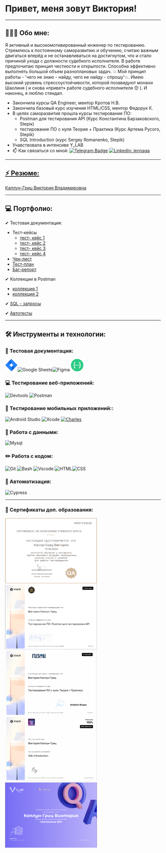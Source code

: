 
# Привет, меня зовут Виктория!

___________________________________________________________________
## 👩🏻‍💻 Обо мне:

Я активный и высокомотивированный инженер по тестированию. Стремлюсь к постоянному саморазвитию и обучению, считаю важным двигаться вперёд и не останавливаться на достигнутом, что и стало причиной ухода с должности судебного исполнителя. В работе предпочитаю принцип честности и открытости. Способна эффективно выполнять большой объем разноплановых задач. 💥 Мой принцип работы - 'чего не знаю - найду, чего не найду - спрошу'💥. Имею высокий уровень стрессоустойчивости, которой позавидуют монахи Шаолиня ( и снова «привет» работе судебного исполнителя 😊 ). И наконец, я люблю стендап.

 * Закончила курсы QA Engineer, ментор Кротов Н.В.
 * Закончила базовый курс изучения HTML/CSS, ментор Федорук К.
 * В целях саморазвития прошла курсы тестирование ПО:
   * Postman для тестирования API (Курс Константина Барзаковского, Stepiк)
   * тестирование ПО с нуля Теория + Практика (Курс Артема Русого, Stepik)
   *  SQL Introduction (курс Sergey Romanenko, Stepik)
 * Учавствовала в интенсиве Y_LAB
 * 📫 Как связаться со мной: <a href="https://t.me/Victoryia_Kaplun_Hryts" rel="nofollow"><img src="https://camo.githubusercontent.com/d0cce4c333c794ff24a06dbecfdbaaa467679f6cd5e0c40a64d8d8f3e7aa033e/68747470733a2f2f696d672e736869656c64732e696f2f62616467652f2d54656c656772616d2d3030383863633f7374796c653d666c61742d737175617265266c6f676f3d54656c656772616d266c6f676f436f6c6f723d7768697465" alt="Telegram Badge" data-canonical-src="https://img.shields.io/badge/-Telegram-0088cc?style=flat-square&amp;logo=Telegram&amp;logoColor=white" style="max-width: 100%;"></a> <a href="https://www.linkedin.com/in/victoryia-kaplun-hryts-qa-engineer/" rel="nofollow"><img src="https://camo.githubusercontent.com/dbffc0d31f25ffd8a78aef1eb26cd3a9bbd77b70e6ca9f0a1984e795fa75047c/68747470733a2f2f696d672e736869656c64732e696f2f62616467652f2d4c696e6b6564496e2d3065373661383f7374796c653d666c61742d737175617265266c6f676f3d4c696e6b6564696e266c6f676f436f6c6f723d7768697465" alt="Linkedin: jennaqa" data-canonical-src="https://img.shields.io/badge/-LinkedIn-0e76a8?style=flat-square&amp;logo=Linkedin&amp;logoColor=white" style="max-width: 100%;">

_____________________________________________________________________
## ⚡ Резюме:
[Каплун-Гриц Виктория Владимировна](https://drive.google.com/file/d/1_3g73L2OZAW_eN4IIK-VS2Eardjb7tH8/view?usp=sharing)

_________________________________________________________________________
 ## 💻 Портфолио:
✔ Тестовая документация:
   * Тест-кейсы
     - [тест- кейс 1](https://docs.google.com/spreadsheets/d/1x5IOOwmeDk8_j8h9JNgat-QDlpWBXn4vRY6Bbt46xGI/edit#gid=1321619541)
     - [тест- кейс 2](https://docs.google.com/spreadsheets/d/1tih1Kef4iCzCyp1H8CpmFzoG2e_4z3B80Hja4hNamwM/edit#gid=0)
     - [тест- кейс 3](https://docs.google.com/spreadsheets/d/1tih1Kef4iCzCyp1H8CpmFzoG2e_4z3B80Hja4hNamwM/edit#gid=1058828992)
     - [тест- кейс 4](https://docs.google.com/spreadsheets/d/1JTO_cAKhlOH5nLGSIjRzvg2fMYmBKjnv/edit?usp=sharing&ouid=112681048725283602554&rtpof=true&sd=true)
   * [Чек-лист](https://docs.google.com/spreadsheets/d/1tih1Kef4iCzCyp1H8CpmFzoG2e_4z3B80Hja4hNamwM/edit#gid=1467047045)
   * [Тест-план](https://docs.google.com/document/d/1McHQyBIy573LE-Gf0O4XJcGtJwlPjqX3/edit?usp=sharing&ouid=112681048725283602554&rtpof=true&sd=true)
   * [Баг-репорт](https://docs.google.com/spreadsheets/d/1tih1Kef4iCzCyp1H8CpmFzoG2e_4z3B80Hja4hNamwM/edit#gid=546735674)
     
✔  Коллекции в Postman
    
   - [коллекция 1](https://www.postman.com/martian-space-106676/workspace/y-lab/collection/29626994-da7eaa73-eca1-4f4b-85e1-280afc715390?action=share&creator=29626994)
   - [коллекция 2](https://elements.getpostman.com/redirect?entityId=29626994-5381b1aa-c728-46bf-a055-0e4dedd004a5&entityType=collection)

✔  [SQL - запросы ](https://github.com/ViktoryiaKaplunHryts/SQL)
  
  ✔ [Автотесты](https://github.com/ViktoryiaKaplunHryts/Autotests)
___________________________________________________________________________________________________________________________________________________
## 🛠 Инструменты и технологии:
### 📁 Тестовая документация:
<img src="https://github.com/qajenna/qajenna/raw/main/icons/Jira.png" title="Jira" alt="Jira" width="40" height="40" style="max-width: 100%;"><img src="https://img.icons8.com/?size=48&id=30461&format=png" title="Google Sheets" alt="Google Sheets" width="40" height="40" style="max-width: 100%;"><img src="https://camo.githubusercontent.com/a37232e5d1c5536ee1d8b7f6529c466ec40fe414d01ff456467219e3372dbffb/68747470733a2f2f63646e2e6a7364656c6976722e6e65742f67682f64657669636f6e732f64657669636f6e2f69636f6e732f6669676d612f6669676d612d6f726967696e616c2e737667" title="Figma" alt="Figma" width="40" height="40" data-canonical-src="https://cdn.jsdelivr.net/gh/devicons/devicon/icons/figma/figma-original.svg" style="max-width: 100%;"> <img src="https://github.com/qajenna/qajenna/raw/main/icons/swagger.png" title="Swagger" alt="Swagger" width="40" height="40" style="max-width: 100%;">


### 💻 Тестирование веб-приложений:
<img src="https://camo.githubusercontent.com/be11ab1cf3e4b56fff12f3671a7c71132874aa3de3efb733ec167ba5c5769558/68747470733a2f2f64333377756272666b69306c36382e636c6f756466726f6e742e6e65742f333862356339353361343636373336363638356435356462353564303537633836646231666335342f61306664632f7374617469632f61636165366232346439343033343736363163613930316561303766343763312f6368726f6d652d6465762d6c6f676f2d69636f6e2e706e67" title="Devtools" alt="Devtools" width="40" height="40" data-canonical-src="https://d33wubrfki0l68.cloudfront.net/38b5c953a4667366685d55db55d057c86db1fc54/a0fdc/static/acae6b24d940347661ca901ea07f47c1/chrome-dev-logo-icon.png" style="max-width: 100%;">     <img src="https://camo.githubusercontent.com/8140ad4c0124d888f4bd017f01af44adebb165cd5c564f8a62922f0cb70e5390/68747470733a2f2f7365656b6c6f676f2e636f6d2f696d616765732f502f706f73746d616e2d6c6f676f2d303038374341304431352d7365656b6c6f676f2e636f6d2e706e67" title="Postman" alt="Postman" width="40" height="40" data-canonical-src="https://seeklogo.com/images/P/postman-logo-0087CA0D15-seeklogo.com.png" style="max-width: 100%;">


 ### 📱 Тестирование мобильных приложений::
 <img src="https://camo.githubusercontent.com/e87a0bbc2ea533869deabc5775446f8a634e13dc84511323038eab5203ff40e5/68747470733a2f2f63646e2e6a7364656c6976722e6e65742f67682f64657669636f6e732f64657669636f6e2f69636f6e732f616e64726f696473747564696f2f616e64726f696473747564696f2d6f726967696e616c2e737667" title="Android Studio" alt="Android Studio" width="40" height="40" data-canonical-src="https://cdn.jsdelivr.net/gh/devicons/devicon/icons/androidstudio/androidstudio-original.svg" style="max-width: 100%;"> <img src="https://camo.githubusercontent.com/661dca6d7c2385beb53e6ca99e8cf3448814b4dfa42e457569ea58557e4373ab/68747470733a2f2f63646e2e6a7364656c6976722e6e65742f67682f64657669636f6e732f64657669636f6e2f69636f6e732f78636f64652f78636f64652d6f726967696e616c2e737667" title="Xcode" alt="Xcode" width="40" height="40" data-canonical-src="https://cdn.jsdelivr.net/gh/devicons/devicon/icons/xcode/xcode-original.svg" style="max-width: 100%;"> <a target="_blank" rel="noopener noreferrer nofollow" href="https://camo.githubusercontent.com/00390fba326b3e4f2c49f834611a25e3568bff379a180ae8296e11a013ed2a9b/68747470733a2f2f63646e2e69636f6e2d69636f6e732e636f6d2f69636f6e73322f333035332f504e472f3531322f636861726c65735f70726f78795f6d61636f735f6269677375725f69636f6e5f3139303330322e706e67"><img src="https://camo.githubusercontent.com/00390fba326b3e4f2c49f834611a25e3568bff379a180ae8296e11a013ed2a9b/68747470733a2f2f63646e2e69636f6e2d69636f6e732e636f6d2f69636f6e73322f333035332f504e472f3531322f636861726c65735f70726f78795f6d61636f735f6269677375725f69636f6e5f3139303330322e706e67" title="Charles" alt="Charles" width="40" height="40" data-canonical-src="https://cdn.icon-icons.com/icons2/3053/PNG/512/charles_proxy_macos_bigsur_icon_190302.png" style="max-width: 100%;"></a>
 
 ### 💾 Работа с данными:
<img src="https://camo.githubusercontent.com/5e956ea0943b5a05092e94d7376582051e61fe84af215ad6e35334a2d61b658a/68747470733a2f2f63646e2e6a7364656c6976722e6e65742f67682f64657669636f6e732f64657669636f6e2f69636f6e732f6d7973716c2f6d7973716c2d6f726967696e616c2e737667" title="Mysql" alt="Mysql" width="40" height="40" data-canonical-src="https://cdn.jsdelivr.net/gh/devicons/devicon/icons/mysql/mysql-original.svg" style="max-width: 100%;">

### ✏️ Работа с кодом:
<img src="https://camo.githubusercontent.com/38827655e1ae0e1518d635ad89e8aa46b7f977c795952245c36a2d58064f1803/68747470733a2f2f63646e2e6a7364656c6976722e6e65742f67682f64657669636f6e732f64657669636f6e2f69636f6e732f6769742f6769742d6f726967696e616c2e737667" title="Git" alt="Git" width="40" height="40" data-canonical-src="https://cdn.jsdelivr.net/gh/devicons/devicon/icons/git/git-original.svg" style="max-width: 100%;"> <img src="https://camo.githubusercontent.com/f5d874bf96a93be715a081939d418c01273698e86fe11f44ece00df7b4a496f3/68747470733a2f2f75706c6f61642e77696b696d656469612e6f72672f77696b6970656469612f636f6d6d6f6e732f7468756d622f342f34622f426173685f4c6f676f5f436f6c6f7265642e7376672f3130323470782d426173685f4c6f676f5f436f6c6f7265642e7376672e706e673f3230313830373233303534333530" title="Bash" alt="Bash" width="40" height="40" data-canonical-src="https://upload.wikimedia.org/wikipedia/commons/thumb/4/4b/Bash_Logo_Colored.svg/1024px-Bash_Logo_Colored.svg.png?20180723054350" style="max-width: 100%;"> <img src="https://camo.githubusercontent.com/25d07ba4220a3fcadb4af12394d157494ec298dec4ecd86321961427ea18c9e8/68747470733a2f2f63646e2e6a7364656c6976722e6e65742f67682f64657669636f6e732f64657669636f6e2f69636f6e732f7673636f64652f7673636f64652d6f726967696e616c2e737667" title="Vscode" alt="Vscode" width="40" height="40" data-canonical-src="https://cdn.jsdelivr.net/gh/devicons/devicon/icons/vscode/vscode-original.svg" style="max-width: 100%;"> <img src="https://camo.githubusercontent.com/f2ce4039c99cf35adde738583ab0fbcd60eaafccf1e949884bda91d0b5c819ce/68747470733a2f2f63646e2e6a7364656c6976722e6e65742f67682f64657669636f6e732f64657669636f6e2f69636f6e732f68746d6c352f68746d6c352d6f726967696e616c2e737667" title="HTML" alt="HTML" width="50" height="40" data-canonical-src="https://cdn.jsdelivr.net/gh/devicons/devicon/icons/html5/html5-original.svg" style="max-width: 100%;"><img src="https://camo.githubusercontent.com/0da944f181647261c840e34b20ed7e3ca44ddc150869c6ea550cf98d06c81a37/68747470733a2f2f63646e2e6a7364656c6976722e6e65742f67682f64657669636f6e732f64657669636f6e2f69636f6e732f637373332f637373332d6f726967696e616c2e737667" title="CSS" alt="CSS" width="40" height="40" data-canonical-src="https://cdn.jsdelivr.net/gh/devicons/devicon/icons/css3/css3-original.svg" style="max-width: 100%;">

### 🚗 Автоматизация:
<img src="https://www.cypress.io/_astro/navbar-brand.D87396b0.svg" title="Cypress" alt="Cypress" width="40" height="40" data-canonical-src="https://cdn.jsdelivr.net/gh/devicons/devicon/icons/git/git-original.svg" style="max-width: 100%;">

_______________________________________________________________________________________________
### 📁 Сертификаты доп. образования:
<img src="https://github.com/ViktoryiaKaplunHryts/About-me/blob/main/certificates/2024-03-07_160910.png"  width="297" height="210" style="max-width: 100%;"> <img src="https://github.com/ViktoryiaKaplunHryts/About-me/blob/main/certificates/Screenshot2.png" width="297" height="210" style="max-width: 100%;"> <img src="https://github.com/ViktoryiaKaplunHryts/About-me/blob/main/certificates/Screenshot3.png" width="297" height="210" style="max-width: 100%;"> <img src="https://github.com/ViktoryiaKaplunHryts/About-me/blob/main/certificates/Screenshot4.png" width="297" height="210" style="max-width: 100%;"> <img src="https://github.com/ViktoryiaKaplunHryts/About-me/blob/main/certificates/2024-03-06_102414.png" width="297" height="210" style="max-width: 100%;">






    

